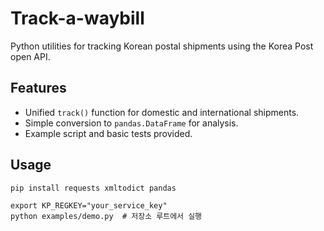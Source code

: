 # Track-a-waybill

Python utilities for tracking Korean postal shipments using the Korea Post open API.

## Features
- Unified `track()` function for domestic and international shipments.
- Simple conversion to `pandas.DataFrame` for analysis.
- Example script and basic tests provided.

## Usage
```
pip install requests xmltodict pandas

export KP_REGKEY="your_service_key"
python examples/demo.py  # 저장소 루트에서 실행
```
